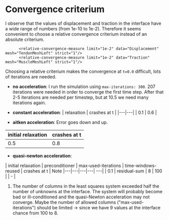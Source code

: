# Convergence criterium
I observe that the values of displacement and traction in the interface have a wide range of numbers (from 1e-10 to 1e-2). Therefore it seems convenient to choose a relative convergence criterium instead of an absolute criterium. 

```
      <relative-convergence-measure limit="1e-2" data="Displacement" mesh="TendonMeshLeft" strict="1"/>
      <relative-convergence-measure limit="1e-2" data="Traction" mesh="MuscleMeshLeft" strict="1"/>
```

Choosing a relative criterium makes the convergence at `t=0.0` difficult, lots of iterations are needed. 

- **no acceleration**: 
I run the simulation using `max-iterations: 300`. 207 iterations were needed in order to converge the first time step. After that 2-5 iterations are needed per timestep, but at 10.5 we need many iterations again. 

- **constant acceleration**: 
| relaxation |  crashes at t |
|---|---|
| 0.1  | 0.6  |


- **aitken acceleration**: Error goes down and up.

|  initial relaxation |  crashes at t |
|---|---|
| 0.5  | 0.8  | 
 

- **quasi-newton acceleration**:

|  initial relaxation |  preconditioner |  max-used-iterations | time-windows-reused | crashes at t | Note 
|---|---|---|---| ---|
| 0.1 | residual-sum | 8 | 100 |  | - |


1) The number of columns in the least squares system exceeded half the number of unknowns at the interface. The system will probably become bad or ill-conditioned and the quasi-Newton acceleration may not converge. Maybe the number of allowed columns ("max-used-iterations") should be limited -> since we have 9 values at the interface chance from 100 to 8. 
